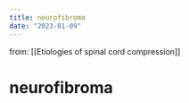 ```yaml
---
title: neurofibroma
date: "2023-01-09"
---
```


 from: [[Etiologies of spinal cord compression]]
# neurofibroma


